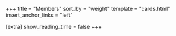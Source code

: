 +++
title = "Members"
sort_by = "weight"
template = "cards.html"
insert_anchor_links = "left"

[extra]
show_reading_time = false
+++
